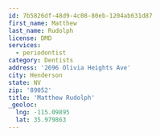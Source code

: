 ```yaml
---
id: 7b5826df-48d9-4c08-80eb-1204ab631d87
first_name: Matthew
last_name: Rudolph
license: DMD
services:
  - periodontist
category: Dentists
address: '2696 Olivia Heights Ave'
city: Henderson
state: NV
zip: '89052'
title: 'Matthew Rudolph'
_geoloc:
  lng: -115.09895
  lat: 35.979863
---
```

